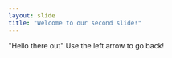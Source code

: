 ```yaml
---
layout: slide
title: "Welcome to our second slide!"
---
```

"Hello there out"
Use the left arrow to go back!
